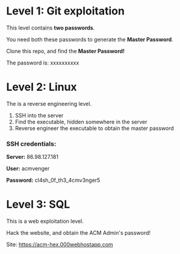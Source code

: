 # Level 1: Git exploitation

This level contains **two passwords**.

You need both these passwords to generate the **Master Password**.

Clone this repo, and find the **Master Password!**

The password is: xxxxxxxxxx

# Level 2: Linux

The is a reverse engineering level.
1. SSH into the server
2. Find the executable, hidden somewhere in the server
3. Reverse engineer the executable to obtain the master password

### SSH credentials:
**Server:** 86.98.127.181

**User:** acmvenger

**Password:** cl4sh_0f_th3_4cmv3nger5

# Level 3: SQL

This is a web exploitation level.

Hack the website, and obtain the ACM Admin's password!

Site: https://acm-hex.000webhostapp.com
